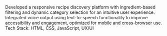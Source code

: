  Developed a responsive recipe discovery platform with ingredient-based filtering and dynamic category selection for an intuitive user experience.
 Integrated voice output using text-to-speech functionality to improve accessibility and engagement, optimized for mobile and cross-browser use. Tech Stack: HTML, CSS, JavaScript, UX/UI
